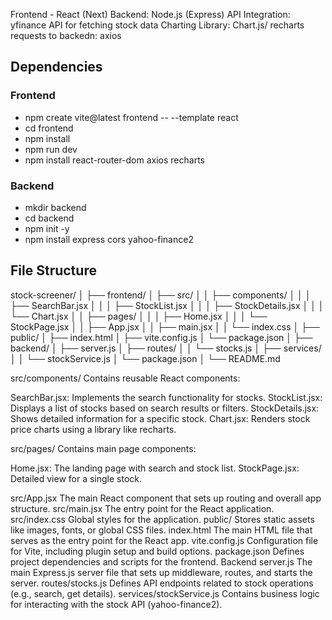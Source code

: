Frontend - React (Next)
Backend: Node.js (Express)
API Integration: yfinance API for fetching stock data
Charting Library: Chart.js/ recharts
requests to backedn: axios


## Dependencies

### Frontend
 - npm create vite@latest frontend -- --template react
 - cd frontend
 - npm install
 - npm run dev
 - npm install react-router-dom axios recharts

### Backend
 - mkdir backend
 - cd backend
 - npm init -y
 - npm install express cors yahoo-finance2


## File Structure

stock-screener/
│
├── frontend/
│   ├── src/
│   │   ├── components/
│   │   │   ├── SearchBar.jsx
│   │   │   ├── StockList.jsx
│   │   │   ├── StockDetails.jsx
│   │   │   └── Chart.jsx
│   │   ├── pages/
│   │   │   ├── Home.jsx
│   │   │   └── StockPage.jsx
│   │   ├── App.jsx
│   │   ├── main.jsx
│   │   └── index.css
│   ├── public/
│   ├── index.html
│   ├── vite.config.js
│   └── package.json
│
├── backend/
│   ├── server.js
│   ├── routes/
│   │   └── stocks.js
│   ├── services/
│   │   └── stockService.js
│   └── package.json
│
└── README.md

src/components/
Contains reusable React components:

SearchBar.jsx: Implements the search functionality for stocks.
StockList.jsx: Displays a list of stocks based on search results or filters.
StockDetails.jsx: Shows detailed information for a specific stock.
Chart.jsx: Renders stock price charts using a library like recharts.

src/pages/
Contains main page components:

Home.jsx: The landing page with search and stock list.
StockPage.jsx: Detailed view for a single stock.

src/App.jsx
The main React component that sets up routing and overall app structure.
src/main.jsx
The entry point for the React application.
src/index.css
Global styles for the application.
public/
Stores static assets like images, fonts, or global CSS files.
index.html
The main HTML file that serves as the entry point for the React app.
vite.config.js
Configuration file for Vite, including plugin setup and build options.
package.json
Defines project dependencies and scripts for the frontend.
Backend
server.js
The main Express.js server file that sets up middleware, routes, and starts the server.
routes/stocks.js
Defines API endpoints related to stock operations (e.g., search, get details).
services/stockService.js
Contains business logic for interacting with the stock API (yahoo-finance2).